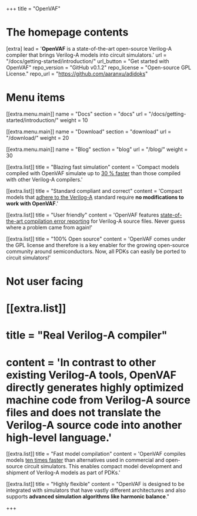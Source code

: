 +++
title = "OpenVAF"


# The homepage contents
[extra]
lead = '<b>OpenVAF</b> is a state-of-the-art open-source Verilog-A compiler that brings Verilog-A models into circuit simulators.'
url = "/docs/getting-started/introduction/"
url_button = "Get started with OpenVAF"
repo_version = "GitHub v0.1.2"
repo_license = "Open-source GPL License."
repo_url = "https://github.com/aaranxu/adidoks"

# Menu items
[[extra.menu.main]]
name = "Docs"
section = "docs"
url = "/docs/getting-started/introduction/"
weight = 10

[[extra.menu.main]]
name = "Download"
section = "download"
url = "/download/"
weight = 20

[[extra.menu.main]]
name = "Blog"
section = "blog"
url = "/blog/"
weight = 30

[[extra.list]]
title = "Blazing fast simulation"
content = 'Compact models compiled with OpenVAF simulate up to <a href="/docs/details/performance">30 % faster</a> than those compiled with other Verilog-A compilers.'

[[extra.list]]
title = "Standard compliant and correct"
content = 'Compact models that <a href="/docs/details/verilog-a-standard">adhere to the Verilog-A</a> standard require <b>no modifications to work with OpenVAF</b>.'

[[extra.list]]
title = "User friendly"
content = 'OpenVAF features <a href="/docs/details/ui">state-of-the-art compilation error reporting</a> for Verilog-A source files. Never guess where a problem came from again!'

[[extra.list]]
title = "100% Open source"
content = 'OpenVAF comes under the GPL license and therefore is a key enabler for the growing open-source community around semiconductors. Now, all PDKs can easily be ported to circuit simulators!'

# Not user facing
# [[extra.list]]
# title = "Real Verilog-A compiler"
# content = 'In contrast to other existing Verilog-A tools, OpenVAF directly generates highly optimized machine code from Verilog-A source files and does not translate the Verilog-A source code into another high-level language.'


[[extra.list]]
title = "Fast model compilation"
content = 'OpenVAF compiles models <a href="/docs/details/performance">ten times faster</a> than alternatives used in  commercial and open-source circuit simulators. This enables compact model development and shipment of Verilog-A models as part of PDKs.'

[[extra.list]]
title = "Highly flexible"
content = "OpenVAF is designed to be integrated with simulators that have vastly different architectures and also supports <b>advanced simulation algorithms like harmonic balance</b>."

+++
